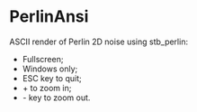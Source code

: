 # PerlinAnsi
ASCII render of Perlin 2D noise using stb_perlin:
- Fullscreen;
- Windows only;
- ESC key to quit;
- \+ to zoom in;
- \- key to zoom out.
